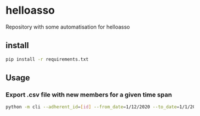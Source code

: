 # helloasso
Repository with some automatisation for helloasso

## install

```bash
pip install -r requirements.txt
```

## Usage

### Export .csv file with new members for a given time span
```bash 
python -m cli --adherent_id=[id] --from_date=1/12/2020 --to_date=1/1/2021 --email='john.doe@foobar.com'
```

